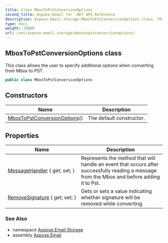 ```yaml
---
title: Class MboxToPstConversionOptions
second_title: Aspose.Email for .NET API Reference
description: Aspose.Email.Storage.MboxToPstConversionOptions class. This class allows the user to specify additional options when converting from Mbox to PST
type: docs
weight: 19880
url: /net/aspose.email.storage/mboxtopstconversionoptions/
---
```

## MboxToPstConversionOptions class

This class allows the user to specify additional options when converting from Mbox to PST.

```csharp
public class MboxToPstConversionOptions
```

## Constructors

| Name | Description |
| --- | --- |
| [MboxToPstConversionOptions](mboxtopstconversionoptions/)() | The default constructor. |

## Properties

| Name | Description |
| --- | --- |
| [MessageHandler](../../aspose.email.storage/mboxtopstconversionoptions/messagehandler/) { get; set; } | Represents the method that will handle an event that occurs after successfully reading a message from the Mbox and before adding it to Pst. |
| [RemoveSignature](../../aspose.email.storage/mboxtopstconversionoptions/removesignature/) { get; set; } | Gets or sets a value indicating whether signature will be removed while converting. |

### See Also

* namespace [Aspose.Email.Storage](../../aspose.email.storage/)
* assembly [Aspose.Email](../../)


